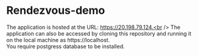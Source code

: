 # Rendezvous-demo
The application is hosted at the URL: https://20.198.79.124.<br />
The application can also be accessed by cloning this repository and running it on the local machine as https://localhost.<br />
You require postgress database to be installed.<br />
